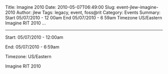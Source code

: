 Title: Imagine 2010
Date: 2010-05-07T06:49:00
Slug: event-jlew-imagine-2010
Author: jlew
Tags: legacy, event, foss@rit
Category: Events
Summary: Start  05/07/2010 - 12 00am  End  05/07/2010 - 6 59am  Timezone  US/Eastern  Imagine RIT 2010   ... 

---
Start: 05/07/2010 - 12:00am

End: 05/07/2010 - 6:59am

Timezone: US/Eastern

Imagine RIT 2010

